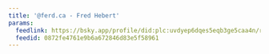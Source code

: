 ```yaml
---
title: '@ferd.ca - Fred Hebert'
params:
  feedlink: https://bsky.app/profile/did:plc:uvdyep6dqes5eqb3ge5caa4n/rss
  feedid: 0872fe4761e9b6a672846d83e5f58961
---
```

